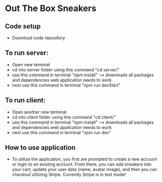 # Out The Box Sneakers

## Code setup

- Download code repository

## To run server:

- Open new terminal
- cd into server folder using this command "cd server/"
- use this command in terminal "npm install" --> downloads all packages and dependencies web application needs to work
- next use this command in terminal "npm run devStart"

## To run client:

- Open another new terminal
- cd into client folder using this command "cd client/"
- use this command in terminal "npm install" --> downloads all packages and dependencies web application needs to work
- next use this command in terminal "npm run dev"

## How to use application

- To utilize the application, you first are prompted to create a new account or login to an existing account. From there, you can add sneakers into your cart, update your user data (name, avatar image), and then you can checkout utilizing Stripe. Currently Stripe is in test mode!
